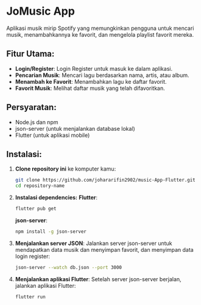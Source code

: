 # JoMusic App
Aplikasi musik mirip Spotify yang memungkinkan pengguna untuk mencari musik, menambahkannya ke favorit, dan mengelola playlist favorit mereka.
## Fitur Utama:
- **Login/Register**: Login Register untuk masuk ke dalam aplikasi.
- **Pencarian Musik**: Mencari lagu berdasarkan nama, artis, atau album.
- **Menambah ke Favorit**: Menambahkan lagu ke daftar favorit.
- **Favorit Musik**: Melihat daftar musik yang telah difavoritkan.
## Persyaratan:
- Node.js dan npm
- json-server (untuk menjalankan database lokal)
- Flutter (untuk aplikasi mobile)
## Instalasi:

1. **Clone repository ini** ke komputer kamu:
   ```bash
   git clone https://github.com/johararifin2902/music-App-Flutter.git
   cd repository-name
   ```

2. **Instalasi dependencies:**
   **Flutter**:
   ```bash
   flutter pub get
   ```

   **json-server**:
   ```bash
   npm install -g json-server
   ```

3. **Menjalankan server JSON**:
   Jalankan server json-server untuk mendapatkan data musik dan menyimpan favorit, dan menyimpan data login register:
   ```bash
   json-server --watch db.json --port 3000
   ```

4. **Menjalankan aplikasi Flutter**:
   Setelah server json-server berjalan, jalankan aplikasi Flutter:
   ```bash
   flutter run
   ```

